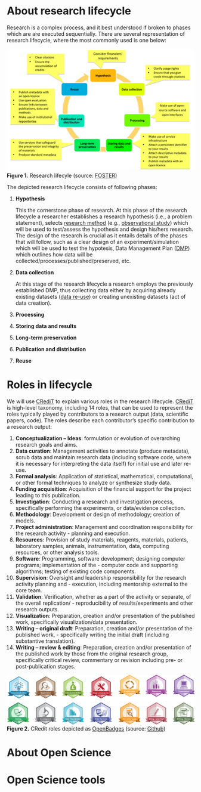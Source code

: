 # About research lifecycle

Research is a complex process, and it best understood if broken to phases which are are executed sequentially. There are several representation of research lifecycle, where the most commonly used is one below:

![Research lifecyle](./img/ResearchLifecycle_foster.png)
**Figure 1.** Research lifecyle (source: [FOSTER](https://www.fosteropenscience.eu/node/1420))

<!-- <div align="center">
<img src="./img/ResearchLifecycle_foster.png" width="75%">
<br> Figure 1. Research lifecyle (source: <a href="https://www.fosteropenscience.eu/node/1420">FOSTER</a>)
</div> -->

The depicted research lifecycle consists of following phases:

 1. **Hypothesis**

    This the cornerstone phase of research. At this phase of the research lifecycle a researcher establishes a research hypothesis (i.e., a problem statement), selects [research method](https://libguides.newcastle.edu.au/researchmethods) (e.g., [observational study](http://www.psychologyandsociety.com/observationalstudy.html)) which will be used to test/assess the hypothesis and design his/hers research. The design of the research is crucial as it entails details of the phases that will follow, such as a clear design of an experiment/simulation which will be used to test the hypotesis, Data Management Plan ([DMP]((https://dmponline.deic.dk/))) which outlines how data will be collected/processes/published/preserved, etc.

 2. **Data collection**

    At this stage of the research lifecycle a research employs the previously established DMP, thus collecting data either by acquiring already existing datasets ([data re-use](https://nnlm.gov/data/thesaurus/data-reuse)) or creating unexisting datasets (act of data creation).

 3. **Processing**


 4. **Storing data and results**
 5. **Long-term preservation**
 6. **Publication and distribution**
 7. **Reuse**


# Roles in lifecycle

We will use [CRediT](https://casrai.org/credit/) to explain various roles in the research lifecycle. [CRediT](https://casrai.org/credit/) is  high-level taxonomy, including 14 roles, that can be used to represent the roles typically played by contributors to a research output (data, scientific papers, code). The roles describe each contributor’s specific contribution to a research output:

 1. **Conceptualization – Ideas**: formulation or evolution of overarching research goals and aims.
 2. **Data curation**: Management activities to annotate (produce metadata), scrub data and maintain  research data (including software code, where it is necessary for interpreting the data itself) for  initial use and later re-use.
 3. **Formal analysis**: Application of statistical, mathematical, computational, or other formal  techniques to analyze or synthesize study data.
 4. **Funding acquisition**: Acquisition of the financial support for the project leading to this  publication.
 5. **Investigation**: ​Conducting a research and investigation process, specifically performing the  experiments, or data/evidence collection.
 6. **Methodology**: Development or design of methodology; creation of models.
 7. **Project administration**: Management and coordination responsibility for the research activity  - planning and execution.
 8. **Resources**: Provision of study materials, reagents, materials, patients, laboratory samples,  animals, instrumentation, data, computing resources, or other analysis tools.
 9. **Software**: Programming, software development; designing computer programs; implementation of the  - computer code and supporting algorithms; testing of existing code components.
 10. **Supervision**: Oversight and leadership responsibility for the research activity planning and  - execution, including mentorship external to the core team.
 11. **Validation**: Verification, whether as a part of the activity or separate, of the overall replication/ - reproducibility of results/experiments and other research outputs.
 12. **Visualization**: Preparation, creation and/or presentation of the published work, specifically visualization/data presentation.
 13. **Writing – original draft**: ​Preparation, creation and/or presentation of the published work,  - specifically writing the initial draft (including substantive translation).
 14. **Writing – review & editing**: Preparation, creation and/or presentation of the published work by those from the original research group, specifically critical review, commentary or revision including pre- or post-publication stages.



![CRedit badges](./img/badges.png)
**Figure 2.** CRedit roles depicted as [OpenBadges](https://openbadges.org/about/) (source: [Github](https://github.com/akenall/Open-Contributorship-Badges/blob/master/Badge%20Files.md))

# About Open Science

# Open Science tools